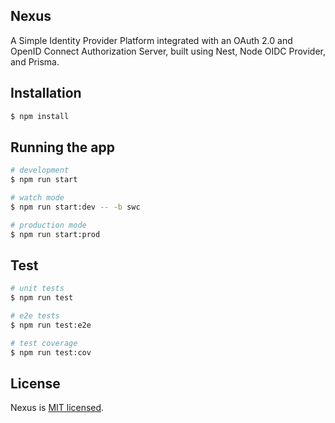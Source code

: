 ## Nexus

A Simple Identity Provider Platform integrated with an OAuth 2.0 and OpenID Connect Authorization Server, built using Nest, Node OIDC Provider, and Prisma.

## Installation

```bash
$ npm install
```

## Running the app

```bash
# development
$ npm run start

# watch mode
$ npm run start:dev -- -b swc

# production mode
$ npm run start:prod
```

## Test

```bash
# unit tests
$ npm run test

# e2e tests
$ npm run test:e2e

# test coverage
$ npm run test:cov
```

## License

Nexus is [MIT licensed](LICENSE).
